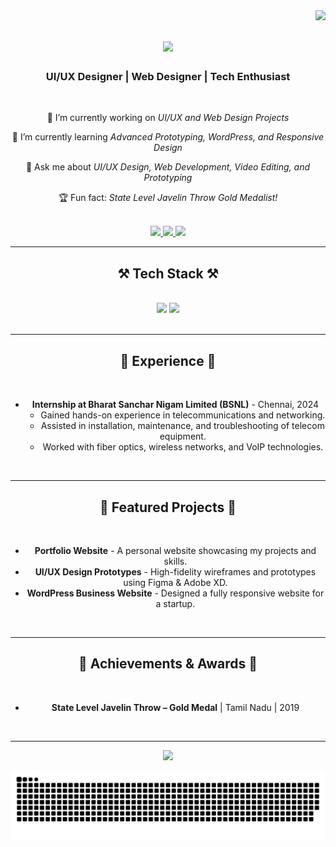 <img align="right" src="https://visitor-badge.laobi.icu/badge?page_id=gbarathkumar.gbarathkumar" />

<!-- Introduction -->
<div align="center">

<h1 align="center">
    <img src="https://readme-typing-svg.herokuapp.com/?font=Righteous&size=35&center=true&vCenter=true&width=500&height=70&duration=4000&lines=Hi+There!+👋;+I'm+G+Barathkumar!;" />
</h1>

<h3 align="center">UI/UX Designer | Web Designer | Tech Enthusiast</h3>

<br/>

<div align="center">
 
 🔭 I’m currently working on *UI/UX and Web Design Projects*
 
 🌱 I’m currently learning *Advanced Prototyping, WordPress, and Responsive Design*

💬 Ask me about *UI/UX Design, Web Development, Video Editing, and Prototyping*

🏆 Fun fact: *State Level Javelin Throw Gold Medalist!*

</div>

<br/>

<!-- Contact -->
<div align="center"> 
  <a href="mailto:gbarathkumar2004@gmail.com">
    <img src="https://img.shields.io/badge/Gmail-333333?style=for-the-badge&logo=gmail&logoColor=red" />
  </a>
  <a href="https://www.linkedin.com/in/gbarathkumar/" target="_blank">
    <img src="https://img.shields.io/badge/LinkedIn-0077B5?style=for-the-badge&logo=linkedin&logoColor=white" />
  </a>
<a href="mailto:gbarathkumar2004@gmail.com">
    <img src="https://img.shields.io/badge/instagram-333333?style=for-the-badge&logo=instagram&logoColor=red" />
  </a>
    
</div>

 <hr/>
 
<!-- Tech Stack -->
<h2 align="center">⚒ Tech Stack ⚒</h2>
<br/>
<div align="center">
    <img src="https://skillicons.dev/icons?i=html,css,wordpress,figma,xd,canva" />
    <img src="https://skillicons.dev/icons?i=vscode,github,git" />
</div>

<br/>
<hr/>

<!-- Experience -->
<h2 align="center">💼 Experience 💼</h2>
<br/>
<ul>
    <li><strong>Internship at Bharat Sanchar Nigam Limited (BSNL)</strong> - Chennai, 2024
        <ul>
            <li>Gained hands-on experience in telecommunications and networking.</li>
            <li>Assisted in installation, maintenance, and troubleshooting of telecom equipment.</li>
            <li>Worked with fiber optics, wireless networks, and VoIP technologies.</li>
        </ul>
    </li>
</ul>

<br/>
<hr/>

<!-- Featured Projects -->
<h2 align="center">🚀 Featured Projects 🚀</h2>
<br/>
<ul>
    <li><strong>Portfolio Website</strong> - A personal website showcasing my projects and skills.</li>
    <li><strong>UI/UX Design Prototypes</strong> - High-fidelity wireframes and prototypes using Figma & Adobe XD.</li>
    <li><strong>WordPress Business Website</strong> - Designed a fully responsive website for a startup.</li>
</ul>

<br/>
<hr/>

<!-- Achievements -->
<h2 align="center">🏅 Achievements & Awards 🏅</h2>
<br/>
<ul>
    <li><strong>State Level Javelin Throw – Gold Medal</strong> | Tamil Nadu | 2019</li>
</ul>

<br/>
<hr/>

<!-- GitHub Stats -->
<div align="center">
  <img src="https://github-readme-stats.vercel.app/api/top-langs/?username=gbarathkumar&theme=aura&hide_border=true&include_all_commits=true&count_private=true&layout=compact" width="36%" /> </br>
</div>


![snake gif](https://github.com/jinwoo072/jinwoo072/blob/output/github-snake-dark.svg)


